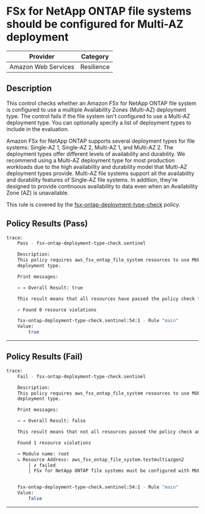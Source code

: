# FSx for NetApp ONTAP file systems should be configured for Multi-AZ deployment

| Provider            |           Category          |
| ------------------- |  -------------------------  |
| Amazon Web Services |          Resilience         |

## Description

This control checks whether an Amazon FSx for NetApp ONTAP file system is configured to use a multiple Availability Zones (Multi-AZ) deployment type. The control fails if the file system isn't configured to use a Multi-AZ deployment type. You can optionally specify a list of deployment types to include in the evaluation.

Amazon FSx for NetApp ONTAP supports several deployment types for file systems: Single-AZ 1, Single-AZ 2, Multi-AZ 1, and Multi-AZ 2. The deployment types offer different levels of availability and durability. We recommend using a Multi-AZ deployment type for most production workloads due to the high availability and durability model that Multi-AZ deployment types provide. Multi-AZ file systems support all the availability and durability features of Single-AZ file systems. In addition, they're designed to provide continuous availability to data even when an Availability Zone (AZ) is unavailable.

This rule is covered by the [fsx-ontap-deployment-type-check](../../policies/fsx/fsx-ontap-deployment-type-check.sentinel) policy.

## Policy Results (Pass)

```bash
trace:
    Pass - fsx-ontap-deployment-type-check.sentinel

    Description:
    This policy requires aws_fsx_ontap_file_system resources to use MULTI_AZ_1
    deployment type.

    Print messages:

    → → Overall Result: true

    This result means that all resources have passed the policy check for the policy fsx-ontap-deployment-type-check.

    ✓ Found 0 resource violations

    fsx-ontap-deployment-type-check.sentinel:54:1 - Rule "main"
    Value:
        true
```

---

## Policy Results (Fail)

```bash
trace:
    Fail - fsx-ontap-deployment-type-check.sentinel

    Description:
    This policy requires aws_fsx_ontap_file_system resources to use MULTI_AZ_1
    deployment type.

    Print messages:

    → → Overall Result: false

    This result means that not all resources passed the policy check and the protected behavior is not allowed for the policy fsx-ontap-deployment-type-check.

    Found 1 resource violations

    → Module name: root
    ↳ Resource Address: aws_fsx_ontap_file_system.testmultiazgen2
        | ✗ failed
        | FSx for NetApp ONTAP file systems must be configured with MULTI_AZ_1 deployment for high availability. Refer to https://docs.aws.amazon.com/securityhub/latest/userguide/fsx-controls.html#fsx-4 for more details.


    fsx-ontap-deployment-type-check.sentinel:54:1 - Rule "main"
    Value:
        false
```

---
